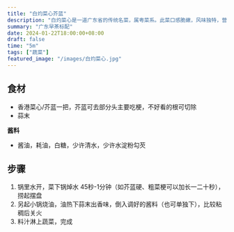```yaml
---
title: "白灼菜心芥蓝"
description: "白灼菜心是一道广东省的传统名菜，属粤菜系。此菜口感脆嫩，风味独特，营养丰富，并有清热解毒、杀菌、降血脂的功能。主料是菜心，主要烹饪工艺是白灼。"
summary: "广东早茶标配"
date: 2024-01-22T18:00:00+08:00
draft: false
time: "5m"
tags: ["蔬菜"]
featured_image: "/images/白灼菜心.jpg"
---
```


## 食材

- 香港菜心/芥蓝一把，芥蓝可去部分头主要吃梗，不好看的根可切除
- 蒜末

**酱料**

- 酱油，耗油，白糖，少许清水，少许水淀粉勾芡


## 步骤

1. 锅里水开，菜下锅焯水 45秒-1分钟（如芥蓝硬、粗菜梗可以加长一二十秒），捞起摆盘
2. 另起小锅烧油，油热下蒜末出香味，倒入调好的酱料（也可单独下），比较粘稠后关火
3. 料汁淋上蔬菜，完成